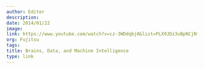 ```yaml
---
author: Editor
description:
date: 2014/01/22
image:
link: https://www.youtube.com/watch?v=cz-3WDdqbj0&list=PLX9JDz3uBpNCjNfq20KOCvsP6szY94r2e
org: Fujitsu
tags:
title: Brains, Data, and Machine Intelligence
type: link
---
```

